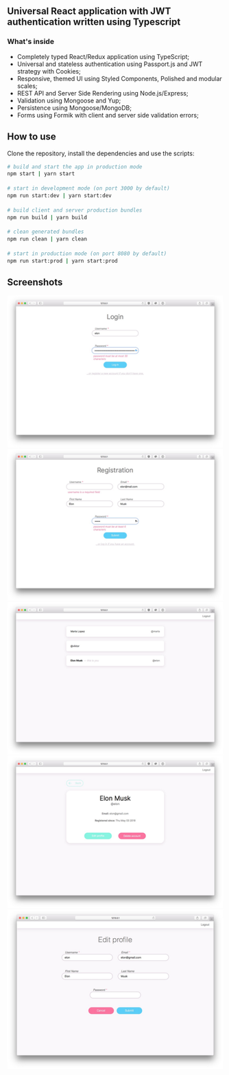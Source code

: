 ## Universal React application with JWT authentication written using Typescript

### What's inside

* Completely typed React/Redux application using TypeScript;
* Universal and stateless authentication using Passport.js and JWT strategy with Cookies;
* Responsive, themed UI using Styled Components, Polished and modular scales;
* REST API and Server Side Rendering using Node.js/Express;
* Validation using Mongoose and Yup;
* Persistence using Mongoose/MongoDB;
* Forms using Formik with client and server side validation errors;

## How to use

Clone the repository, install the dependencies and use the scripts:

```sh
# build and start the app in production mode
npm start | yarn start

# start in development mode (on port 3000 by default)
npm run start:dev | yarn start:dev

# build client and server production bundles
npm run build | yarn build

# clean generated bundles
npm run clean | yarn clean

# start in production mode (on port 8080 by default)
npm run start:prod | yarn start:prod
```

## Screenshots

![Login page validation](/screenshots/1.jpg?raw=true "Login page validation")
![Registration page validation](/screenshots/2.jpg?raw=true "Registration page validation")
![Main page](/screenshots/3.jpg?raw=true "Main page")
![User profile page](/screenshots/4.jpg?raw=true "User profile page")
![Edit user profile](/screenshots/5.jpg?raw=true "Edit user profile")
